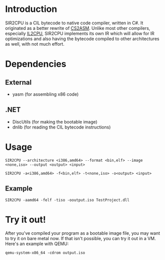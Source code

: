 # Introduction
SIR2CPU is a CIL bytecode to native code compiler, written in C#. It originated as a better rewrite of [CS2ASM](https://github.com/nifanfa/CS2ASM).
Unlike most other compilers, especially [IL2CPU](https://github.com/CosmosOS/IL2CPU), SIR2CPU implements its own IR which will allow for IR optimizations and also having the bytecode compiled to other architectures as well, with not much effort.

# Dependencies
## External
- yasm (for assembling x86 code)

## .NET
- DiscUtils (for making the bootable image)
- dnlib (for reading the CIL bytecode instructions)

# Usage
``SIR2CPU --architecture <i386,amd64> --format <bin,elf> --image <none,iso> --output <output> <input>``

``SIR2CPU -a<i386,amd64> -f<bin,elf> -t<none,iso> -o<output> <input>``

## Example

``SIR2CPU -aamd64 -felf -tiso -ooutput.iso TestProject.dll``

# Try it out!
After you've compiled your program as a bootable image file, you may want to try it on bare metal now. If that isn't possible, you can try it out in a VM. Here's an example with QEMU:

``qemu-system-x86_64 -cdrom output.iso``
